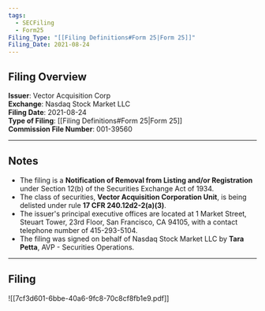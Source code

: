 ```yaml
---
tags:
  - SECFiling
  - Form25
Filing_Type: "[[Filing Definitions#Form 25|Form 25]]"
Filing_Date: 2021-08-24
---
```

## Filing Overview

**Issuer**: Vector Acquisition Corp  
**Exchange**: Nasdaq Stock Market LLC  
**Filing Date**: 2021-08-24  
**Type of Filing**: [[Filing Definitions#Form 25|Form 25]]  
**Commission File Number**: 001-39560  

---
## Notes

- The filing is a **Notification of Removal from Listing and/or Registration** under Section 12(b) of the Securities Exchange Act of 1934.
- The class of securities, **Vector Acquisition Corporation Unit**, is being delisted under rule **17 CFR 240.12d2-2(a)(3)**.
- The issuer's principal executive offices are located at 1 Market Street, Steuart Tower, 23rd Floor, San Francisco, CA 94105, with a contact telephone number of 415-293-5104.
- The filing was signed on behalf of Nasdaq Stock Market LLC by **Tara Petta**, AVP - Securities Operations.

---
## Filing

![[7cf3d601-6bbe-40a6-9fc8-70c8cf8fb1e9.pdf]]
